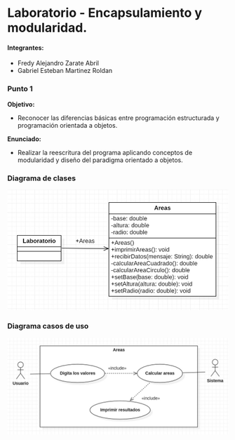 # Laboratorio - Encapsulamiento y modularidad.
#### Integrantes:
- Fredy Alejandro Zarate Abril
- Gabriel Esteban Martinez Roldan
### Punto 1
**Objetivo:**
- Reconocer las diferencias básicas entre programación estructurada y programación orientada a objetos.

**Enunciado:**
- Realizar la reescritura del programa aplicando conceptos de modularidad y diseño del paradigma orientado a objetos.

### Diagrama de clases
![Diagrama de clases. Relación entre las clases Pacientes y SvPacientes. La primera encargada del manejo de datos y la segunda encargada de recibir, guardar los datos e imprimirlos en pantalla por medio de JSP](https://github.com/Tnorvy/laboratorio/blob/master/diagramas/DiagramaClases.jpg)

### Diagrama casos de uso
![Diagrama de casos de uso. Interacción del usuario desde el menú a las opciones de registrar y mostrar datos, también está dispnible la opción de devolver a la pagina principal.](https://github.com/Tnorvy/laboratorio/blob/master/diagramas/DiagramaUsos.jpg)
